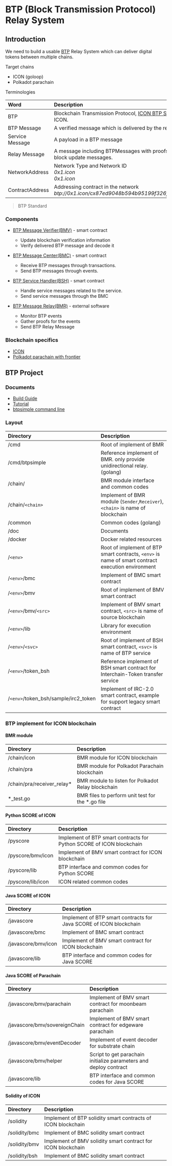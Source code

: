 # BTP (Block Transmission Protocol) Relay System

## Introduction

We need to build a usable [BTP](doc/btp.md) Relay System which can deliver digital tokens between multiple chains.

Target chains
* ICON (goloop)
* Polkadot parachain

Terminologies

| Word            | Description                                                                                            |
|:----------------|:-------------------------------------------------------------------------------------------------------|
| BTP             | Blockchain Transmission Protocol, [ICON BTP Standard](https://github.com/icon-project/IIPs/blob/master/IIPS/iip-25.md) defined by ICON. |
| BTP Message     | A verified message which is delivered by the relay                                                     |
| Service Message | A payload in a BTP message                                                                             |
| Relay Message   | A message including BTPMessages with proofs for that, and other block update messages.                 |
| NetworkAddress  | Network Type and Network ID <br/> *0x1.icon* <br/> *0x1.icon*                                        |
| ContractAddress | Addressing contract in the network <br/> *btp://0x1.icon/cx87ed9048b594b95199f326fc76e76a9d33dd665b* |

> BTP Standard

### Components

* [BTP Message Verifier(BMV)](doc/bmc.md) - smart contract
  - Update blockchain verification information
  - Verify delivered BTP message and decode it

* [BTP Message Center(BMC)](doc/bmv.md) - smart contract
  - Receive BTP messages through transactions.
  - Send BTP messages through events.

* [BTP Service Handler(BSH)](doc/bsh.md) - smart contract
  - Handle service messages related to the service.
  - Send service messages through the BMC

* [BTP Message Relay(BMR)](doc/bmr.md) - external software
  - Monitor BTP events
  - Gather proofs for the events
  - Send BTP Relay Message

### Blockchain specifics

* [ICON](doc/icon.md)
* [Polkadot parachain with frontier](doc/polkadot_parachain_with_frontier.md)

## BTP Project

### Documents

* [Build Guide](doc/build.md)
* [Tutorial](doc/tutorial.md)
* [btpsimple command line](doc/btpsimple_cli.md)

### Layout

| Directory                | Description  |
|:--------------------|:-------|
| /cmd           |   Root of implement of BMR |
| /cmd/btpsimple           |   Reference implement of BMR. only provide unidirectional relay. (golang) |
| /chain/   |   BMR module interface and common codes |
| /chain/`<chain>`    | Implement of BMR module (`Sender`,`Receiver`), `<chain>` is name of blockchain |
| /common | Common codes (golang) |
| /doc | Documents |
| /docker | Docker related resources |
| /`<env>` | Root of implement of BTP smart contracts, `<env>` is name of smart contract execution environment |
| /`<env>`/bmc | Implement of BMC smart contract |
| /`<env>`/bmv | Root of implement of BMV smart contract |
| /`<env>`/bmv/`<src>` | Implement of BMV smart contract, `<src>` is name of source blockchain |
| /`<env>`/lib | Library for execution environment |
| /`<env>`/`<svc>` | Root of implement of BSH smart contract, `<svc>` is name of BTP service |
| /`<env>`/token_bsh | Reference implement of BSH smart contract for Interchain-Token transfer service |
| /`<env>`/token_bsh/sample/irc2_token | Implement of IRC-2.0 smart contract, example for support legacy smart contract |

### BTP implement for ICON blockchain

#### BMR module
| Directory                | Description  |
|:--------------------|:-------|
| /chain/icon    | BMR module for ICON blockchain |
| /chain/pra    | BMR module for Polkadot Parachain blockchain |
| /chain/pra/receiver_relay*    | BMR module to listen for Polkadot Relay blockchain |
| *_test.go    | BMR files to perform unit test for the *.go file |

#### Python SCORE of ICON
| Directory                | Description  |
|:--------------------|:-------|
| /pyscore | Implement of BTP smart contracts for Python SCORE of ICON blockchain |
| /pyscore/bmv/icon | Implement of BMV smart contract for ICON blockchain |
| /pyscore/lib | BTP interface and common codes for Python SCORE |
| /pyscore/lib/icon | ICON related common codes |

#### Java SCORE of ICON
| Directory                | Description  |
|:--------------------|:-------|
| /javascore | Implement of BTP smart contracts for Java SCORE of ICON blockchain |
| /javascore/bmc | Implement of BMC smart contract |
| /javascore/bmv/icon | Implement of BMV smart contract for ICON blockchain |
| /javascore/lib | BTP interface and common codes for Java SCORE |

#### Java SCORE of Parachain

| Directory                | Description  |
|:--------------------|:-------|
| /javascore/bmv/parachain | Implement of BMV smart contract for moonbeam parachain |
| /javascore/bmv/sovereignChain | Implement of BMV smart contract for edgeware parachain |
| /javascore/bmv/eventDecoder | Implement of event decoder for substrate chain |
| /javascore/bmv/helper | Script to get parachain initialize parameters and deploy contract |
| /javascore/lib | BTP interface and common codes for Java SCORE |

#### Solidity of ICON

| Directory                | Description  |
|:--------------------|:-------|
| /solidity | Implement of BTP solidity smart contracts of ICON blockchain |
| /solidity/bmc | Implement of BMC solidity smart contract |
| /solidity/bmv | Implement of BMV solidity smart contract for ICON blockchain |
| /solidity/bsh | Implement of BMC solidity smart contract |